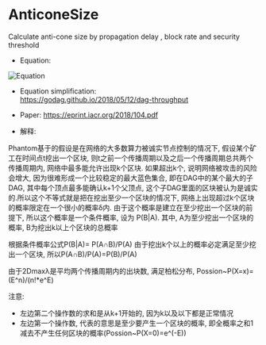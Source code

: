 # AnticoneSize
Calculate anti-cone size by  propagation delay , block rate and security threshold

- Equation:

![Equation](https://www.zhihu.com/equation?tex=k%28D_%7Bmax%7D%2C%CE%B4%29+%3A%3D+min+%5Cleft+%5C%7B%5Chat%7Bk%7D+%5Cin+N+%3A+%281-e%5E%7B-2%5Ccdot+D_%7Bmax%7D%5Ccdot+%CE%BB%7D%29%5E%7B-1%7D%5Ccdot+%5Cleft+%28+%5Csum_%7Bj%3D%5Chat%7Bk%7D+%2B+1%7D%5E%7B%E2%88%9E%7D%7Be%5E%7B-2%5Ccdot+D_%7Bmax%7D%5Ccdot+%CE%BB%7D%5Ccdot+%5Cfrac%7B%282%5Ccdot+D_%7Bmax%7D%5Ccdot+%CE%BB%29%5Ej%7D%7Bj%21%7D%7D%5Cright+%29%3C%CE%B4%5Cright+%5C%7D)


- Equation simplification:  
https://godag.github.io/2018/05/12/dag-throughput

- Paper: 
https://eprint.iacr.org/2018/104.pdf

- 解释:

Phantom基于的假设是在网络的大多数算力被诚实节点控制的情况下, 假设某个矿工在时间点t挖出一个区块, 则t之前一个传播周期以及之后一个传播周期总共两个传播周期内, 网络中最多能允许出现k个区块. 如果超出k个, 说明网络被攻击的风险会增大, 因为很难形成一个比较稳定的最大蓝色集合, 即在DAG中的某个最大的子DAG, 其中每个顶点最多能确认k+1个父顶点, 这个子DAG里面的区块被认为是诚实的.所以这个不等式就是把在挖出至少一个区块的情况下, 网络上出现超过k个区块的概率限定在一个很小的概率δ内.
由于这个概率是建立在至少挖出一个区块的前提下, 所以这个概率是一个条件概率, 设为 P(B|A).
其中, A为至少挖出一个区块的概率, B为挖出k以上个区块的总概率

根据条件概率公式P(B|A)= P(A∩B)/P(A)
由于挖出k个以上的概率必定满足至少挖出一个区块, 所以P(A∩B)/P(A)=P(B)/P(A)

由于2Dmaxλ是平均两个传播周期内的出块数, 满足柏松分布, Possion~P(X=x)=(E^n)/(n!\*e^E)

注意: 
- 左边第二个操作数的求和是从k+1开始的, 因为k以及以下都是正常情况
- 左边第一个操作数, 代表的意思是至少要产生一个区块的概率, 即全概率之和1减去不产生任何区块的概率(Possion~P(X=0)=e^(-E))
